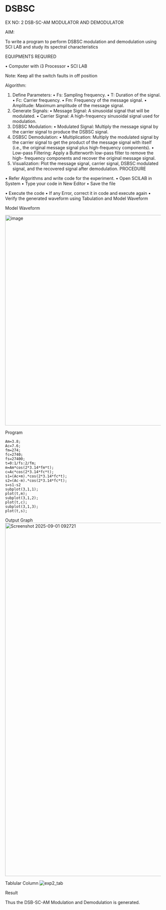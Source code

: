 # DSBSC


EX NO: 2	DSB-SC-AM MODULATOR AND DEMODULATOR

AIM:

To write a program to perform DSBSC modulation and demodulation using SCI LAB and study its spectral characteristics

EQUIPMENTS REQUIRED

•	Computer with i3 Processor
•	SCI LAB

Note: Keep all the switch faults in off position

Algorithm:

1.	Define Parameters:
•	Fs: Sampling frequency.
•	T: Duration of the signal.
•	Fc: Carrier frequency.
•	Fm: Frequency of the message signal.
•	Amplitude: Maximum amplitude of the message signal.
2.	Generate Signals:
•	Message Signal: A sinusoidal signal that will be modulated.
•	Carrier Signal: A high-frequency sinusoidal signal used for modulation.
3.	DSBSC Modulation:
•	Modulated Signal: Multiply the message signal by the carrier signal to produce the DSBSC signal.
4.	DSBSC Demodulation:
•	Multiplication: Multiply the modulated signal by the carrier signal to get the product of the message signal with itself (i.e., the original message signal plus high-frequency components).
•	Low-pass Filtering: Apply a Butterworth low-pass filter to remove the high- frequency components and recover the original message signal.
5.	Visualization:
Plot the message signal, carrier signal, DSBSC modulated signal, and the recovered signal after demodulation.
PROCEDURE

•	Refer Algorithms and write code for the experiment.
•	Open SCILAB in System
•	Type your code in New Editor
•	Save the file
 
•	Execute the code
•	If any Error, correct it in code and execute again
•	Verify the generated waveform using Tabulation and Model Waveform

Model Waveform

<img width="703" height="679" alt="image" src="https://github.com/user-attachments/assets/e7c7c7f8-ccf2-41ac-b1f3-325989941a6f" />

Program
```
Am=3.8;
Ac=7.6;
fm=274;
fc=2740;
fs=27400;
t=0:1/fs:2/fm;
m=Am*cos(2*3.14*fm*t);
c=Ac*cos(2*3.14*fc*t);
s1=(Ac+m).*cos(2*3.14*fc*t);
s2=(Ac-m).*cos(2*3.14*fc*t);
s=s1-s2
subplot(3,1,1);
plot(t,m);
subplot(3,1,2);
plot(t,c);
subplot(3,1,3);
plot(t,s);
```


Output Graph
<img width="1920" height="1140" alt="Screenshot 2025-09-01 092721" src="https://github.com/user-attachments/assets/05c36c38-3614-4472-9e13-846214e27a0d" />


Tablular Column
![exp2_tab](https://github.com/user-attachments/assets/55bd5586-4051-4b55-871f-0b746bc05eaf)



Result

Thus the DSB-SC-AM Modulation and Demodulation is generated.

